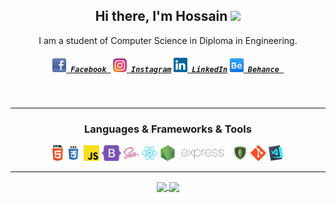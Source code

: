 <h2 align="center">Hi there, I'm Hossain  <img src="https://media.giphy.com/media/hvRJCLFzcasrR4ia7z/giphy.gif" width="25px"></h2>
<p align="center">
  I am a student of Computer Science in Diploma in Engineering.
</p>
<h5 align="center">
  <code><a href="https://fb.com/hossainrabbi71" target="blank" title="Facebook Profile"><img width="22" src="https://github.com/hossainrabbi/hossainrabbi/blob/main/img/facebook-32x32.png"> Facebook </a></code>
  <code><a href="https://instagram.com/hossainrabbi71" target="blank" title="Instagram Profile"><img width="22" src="https://github.com/hossainrabbi/hossainrabbi/blob/main/img/instagram.svg"> Instagram</a></code>
  <code><a href="https://linkedin.com/in/hossainrabbi" target="blank" title="LinkedIn Profile"><img width="22" src="https://github.com/hossainrabbi/hossainrabbi/blob/main/img/linkedin.svg"> LinkedIn</a></code>
  <code><a href="https://www.behance.net/hossainrabbi" target="blank" title="Behance Profile"><img width="22" src="https://github.com/hossainrabbi/hossainrabbi/blob/main/img/behance-24x24.png"> Behance </a></code>
</h5>
<br>

<hr>

<h3 align="center">Languages & Frameworks & Tools</h3>

<p align="center">
  <code><img title="HTML5" height="25" src="https://github.com/hossainrabbi/hossainrabbi/blob/main/img/html5.svg"></code>
  <code><img title="CSS" height="25" src="https://github.com/hossainrabbi/hossainrabbi/blob/main/img/css.svg"></code>
  <code><img title="JavaScript" height="25" src="https://github.com/hossainrabbi/hossainrabbi/blob/main/img/javascript.svg"></code>
  <code><img title="Bootstrap" height="25" src="https://github.com/hossainrabbi/hossainrabbi/blob/main/img/bootstrap-5.png"></code>
  <code><img title="SASS" height="25" src="https://github.com/hossainrabbi/hossainrabbi/blob/main/img/sass.svg"></code>
  <code><img title="React" height="25" src="https://github.com/hossainrabbi/hossainrabbi/blob/main/img/react-original.svg"></code>
  <code><img title="NodeJS" height="25" src="https://github.com/hossainrabbi/hossainrabbi/blob/main/img/nodejs.png"></code>
  <code><img title="ExpressJS" height="25" src="https://github.com/hossainrabbi/hossainrabbi/blob/main/img/Expressjs.png"></code>
  <code><img title="MongoDB" height="25" src="https://github.com/hossainrabbi/hossainrabbi/blob/main/img/mongodb.png"></code>
  <code><img title="Git" height="25" src="https://github.com/hossainrabbi/hossainrabbi/blob/main/img/git-original.svg"></code>
  <code><img title="VSCode" height="25" src="https://github.com/hossainrabbi/hossainrabbi/blob/main/img/vscode.png"></code>
</p>

<hr>

<p align=center>
  <a href="#">
    <img height=175 align="center" src="https://github-readme-stats.vercel.app/api?username=hossainrabbi&show_icons=true&theme=gotham">
  </a>

  <a href="#">
    <img height=175 align="center" src="https://github-readme-stats.vercel.app/api/top-langs/?username=hossainrabbi&hide=c%23,powershell,java&title_color=2aa889&text_color=99d1ce&icon_color=2bbc8a&bg_color=0c1014&langs_count=8&layout=compact" />
  </a>
</p>
